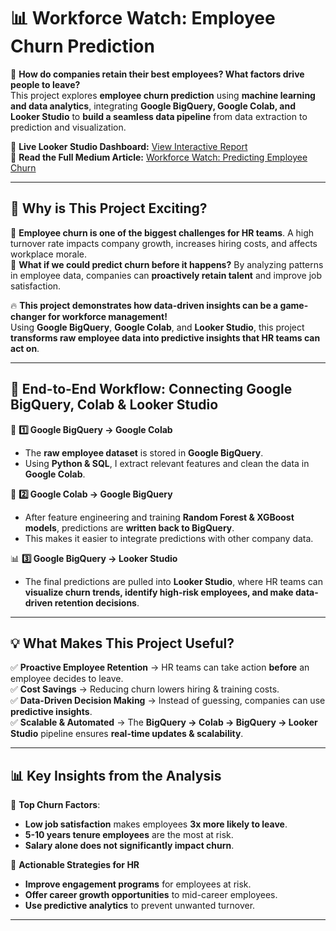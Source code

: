 # 📊 Workforce Watch: Employee Churn Prediction

🚀 **How do companies retain their best employees? What factors drive people to leave?**  
This project explores **employee churn prediction** using **machine learning and data analytics**, integrating **Google BigQuery, Google Colab, and Looker Studio** to **build a seamless data pipeline** from data extraction to prediction and visualization.

🔗 **Live Looker Studio Dashboard:** [View Interactive Report](https://lookerstudio.google.com/reporting/7f278b89-546c-4cd8-aa24-1445f23fbc3b/page/F0r0E)  
📝 **Read the Full Medium Article:** [Workforce Watch: Predicting Employee Churn](https://medium.com/@anvitakarne_3634/workforce-watch-predicting-employee-churn-with-bigquery-looker-and-machine-learning-cc235a7eb38d)

---

## 📌 **Why is This Project Exciting?**
👀 **Employee churn is one of the biggest challenges for HR teams**. A high turnover rate impacts company growth, increases hiring costs, and affects workplace morale.  
🧠 **What if we could predict churn before it happens?** By analyzing patterns in employee data, companies can **proactively retain talent** and improve job satisfaction.

🔥 **This project demonstrates how data-driven insights can be a game-changer for workforce management!**  
Using **Google BigQuery**, **Google Colab**, and **Looker Studio**, this project **transforms raw employee data into predictive insights that HR teams can act on**.

---

## 🔗 **End-to-End Workflow: Connecting Google BigQuery, Colab & Looker Studio**
📡 **1️⃣ Google BigQuery → Google Colab**  
- The **raw employee dataset** is stored in **Google BigQuery**.
- Using **Python & SQL**, I extract relevant features and clean the data in **Google Colab**.

🤖 **2️⃣ Google Colab → Google BigQuery**  
- After feature engineering and training **Random Forest & XGBoost models**, predictions are **written back to BigQuery**.
- This makes it easier to integrate predictions with other company data.

📊 **3️⃣ Google BigQuery → Looker Studio**  
- The final predictions are pulled into **Looker Studio**, where HR teams can **visualize churn trends, identify high-risk employees, and make data-driven retention decisions**.

---

## 💡 **What Makes This Project Useful?**
✅ **Proactive Employee Retention** → HR teams can take action **before** an employee decides to leave.  
✅ **Cost Savings** → Reducing churn lowers hiring & training costs.  
✅ **Data-Driven Decision Making** → Instead of guessing, companies can use **predictive insights**.  
✅ **Scalable & Automated** → The **BigQuery → Colab → BigQuery → Looker Studio** pipeline ensures **real-time updates & scalability**.

---

## 📊 **Key Insights from the Analysis**
🔹 **Top Churn Factors**:
- **Low job satisfaction** makes employees **3x more likely to leave**.
- **5-10 years tenure employees** are the most at risk.
- **Salary alone does not significantly impact churn**.


🔹 **Actionable Strategies for HR**
- **Improve engagement programs** for employees at risk.
- **Offer career growth opportunities** to mid-career employees.
- **Use predictive analytics** to prevent unwanted turnover.

---

